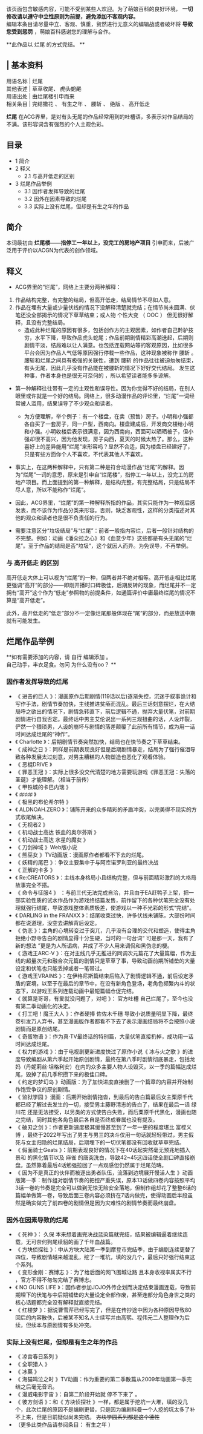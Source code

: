 该页面包含敏感内容，可能不受到某些人欢迎。为了萌娘百科的良好环境， **一切修改请以遵守中立性原则为前提，避免添加不客观内容。**  
编辑本条目请尽量中立、客观、慎重，贸然进行无意义的编辑战或者破坏将  **导致您受到惩罚** ，萌娘百科感谢您的理解与合作。

**此作品以 烂尾  的方式完结。 **

|  **基本资料**  
---  
用语名称  |  烂尾   
其他表述  |  草草收尾、 ~~虎头蛇尾~~  
用语出处  |  由烂尾楼引申而来   
相关条目  |  完结撒花  、  有生之年  、  腰斩  、  绝版  、  高开低走   
  
**烂尾** 在ACG界里，是对有头无尾的作品经常用到的吐槽语，多表示对作品结局的不满。该形容词含有强烈的个人主观色彩。

##  目录

  * 1  简介 
  * 2  释义 
    * 2.1  与高开低走的区别 
  * 3  烂尾作品举例 
    * 3.1  因作者发挥导致的烂尾 
    * 3.2  因外在因素导致的烂尾 
    * 3.3  实际上没有烂尾，但却是有生之年的作品 

##  简介

本词最初由 **烂尾楼——指停工一年以上，没完工的房地产项目** 引申而来，后被广泛用于评价以ACGN为代表的创作领域。

##  释义

  * ACG界里的“烂尾”，网络上主要分两种解释： 

  1. 作品结构完整，有完整的结局，但高开低走，结局情节不尽如人意。 
  2. 作品在埋有大量或少量伏线的情况下没解释清楚就完结；在情节尚未圆满、伏笔还没全部揭示的情况下草草结束；或人物  个性大变  （  OOC  ）  但无很好解释，且没有完整结局。 
     * 造成此种烂尾的原因有很多，包括创作方的主观因素，如作者自己黔驴技穷，水平下降，导致作品虎头蛇尾；作品前期剧情精彩高潮迭起，后期则剧情平淡，结局难以让人满意。也包括连载网站等的客观原因，比如很多平台会因为作品人气低等原因强行停载一些作品，这种现象被称作  腰斩  。腰斩和烂尾之间具有极强的关联性，遭到  腰斩  的作品往往被迫匆匆结束，有头无尾，因此几乎没有作品能在被腰斩的情况下好好交代结局。  发生这种事，作者本身也是很无可奈何的  ，所以希望读者能多多谅解。 

  * 第一种解释往往带有一定的主观性和误导性。因为你觉得不好的结局，在别人眼里或许就是一个好的结局。网络上，很多动漫作品的评论里，“烂尾”一词经常被人滥用，结果误导了不少观众和读者。   

    * 为方便理解，举个例子：有一个楼盘，在卖（预售）房子。小明和小强都各自买了一套房子，同一户型，西南向。楼盘建成后，开发商交楼给小明和小强。小明收楼后表示很满意，因为西南向，西面可以晒晒被子，但小强却很不高兴，因为他发现，房子向西，夏天的时候太热了。那么，这种喜好上的差异能用“烂尾”来形容吗？显然不合适，因为楼盘已经建好了，只是有些方面你个人不喜欢，不代表其他人不喜欢。   

  * 事实上，在这两种解释中，只有第二种是符合动漫作品“烂尾”的解释。因为“烂尾”一词的意思，原来是引申自“烂尾楼”，指停工一年以上，没完工的房地产项目。而上面提到的第一种解释，是结构完整，有完整结局，只是结局不尽人意，所以不能称作“烂尾”。 

  * 因此，ACG界里，“烂尾”的第一种解释所指的作品，其实只能作为一种观后感发表，而不该作为作品分类来形容。否则，缺乏客观性，这样的分类描述对其他的观众和读者也是很不负责任的行为。   

  * 需要注意区分“垃圾结局”与“烂尾”：前者一般指内容烂，后者一般针对结构的不完整。例如：动画《潘朵拉之心》和《血意少年》这些都是有头无尾的“烂尾”。至于作品的结局是否“垃圾”，这个就因人而异。为免误导，不再举例。 

###  与  高开低走  的区别

高开低走大体上可以视为“烂尾”的一种，但两者并不绝对相等。高开低走相比烂尾更强调“高开”的部分——即刚开播时口碑极佳，后期反转的现象，而烂尾并不一定拥有“高开”这个作为“低走”参照物的前提条件，如通篇评价中庸最终烂尾的情况不算是“高开低走”。

此外，高开低走的“低走”部分不一定像烂尾那般体现在“尾”的部分，而是放送中期就有可能发生。

##  烂尾作品举例

**如有需要添加的内容，请 自行  编辑添加  。  
自己动手，丰衣足食。勿问  为什么没有oo？  **

###  因作者发挥导致的烂尾

  * 《  进击的巨人  》：漫画原作后期剧情(119话以后)逐渐失控，沉迷于叙事诡计和写作手法，剧情节奏加快，主线推进贫瘠而混乱。最后三话刻意摆烂，在大结局呼之欲出的情况下，剧情急转直下，前后逻辑不通，抛弃大量伏笔，对前期剧情进行自我否定。最终话中男主艾伦说出一系列三观扭曲的话，人设炸裂，俨然一个猥琐男，人设的崩坏与剧情的落差颠覆了此前所有情节，成为用一话时间达成烂尾的“神作”。 
  * 《  Charlotte  》：后期剧情节奏突然加快，结局也在快节奏之下草草结束。 
  * 《  成神之日  》：同样是前期表现良好但是后期剧情暴走，结局为了强行催泪导致各种发展太过刻意，对男主糟糕的人物塑造也恶化了观看体验。 
  * 《  恶棍DRIVE  》 
  * 《  罪恶王冠  》：实际上很多没交代清楚的地方需要玩游戏《罪恶王冠：失落的圣诞》才能理解。（相当于前传） 
  * 《  甲铁城的卡巴内瑞  》 
  * 《  ♯♯♯♯♯  》 
  * 《  极黑的布伦希尔特  》 
  * 《  ALDNOAH.ZERO  》：铺陈开来的众多精彩的矛盾冲突，以完美得不现实的方式收尾解决。 
  * 《  无视者2  》 
  * 《  机动战士高达 铁血的奥尔芬斯  》 
  * 《  机动战士高达 水星的魔女  》 
  * 《  刀剑神域  》Web版小说 
  * 《  熊巫女  》TV动画版：漫画原作者都看不下去的烂尾。 
  * 《  妖精的尾巴  》：争议主要集中于与阿库诺罗利亚的最终决战 
  * 《  正解的卡多  》 
  * 《  Re:CREATORS  》：主线本身格局小且结构完整，但与前面精彩激烈的大格局故事完全不搭。 
  * 《  命令与征服4  》 ：与前三代无法完成自洽，并且由于EA赶鸭子上架，把一部实验性质的试水作品作为游戏终结篇发售，前作留下的各种伏笔完全没有处理就强行结尾，导致游戏整体素质极差，使游戏以一种不光彩的形式“完结”。 
  * 《  DARLING in the FRANXX  》：结尾收束过快，许多伏线未铺陈，大部份时间都在说道理，没空去讲解背后设定。 
  * 《  伪恋  》：主角的心境转变过于突兀，几乎没有合理的交代和塑造，使得主角拒绝小野寺告白的剧情显得十分生硬，当时的一句台词“  可是那一天，我有了新的想法  ”更是为人所诟病，并成了不少人用来调侃和黑伪恋的梗。 
  * 《  游戏王ARC-V  》：在对主线几乎无推进的同调次元篇花了大量篇幅，作为主线的超量次元和融合次元篇的剧情只是草草了事，导致动画前期所铺垫的大量设定和伏笔也只能丢掉或者一笔带过。 
  * 《  游戏王VRAINS  》：在伊格尼斯篇结束后陷入了剧情逻辑不通，前后设定矛盾的窘境，以至于在最后的章节中，在没有新角色登场，老角色频繁内斗的状态下，以游戏王系列连载动画中最短篇幅仓促完结。 
  * 《  就算是哥哥，有爱就没问题了，对吧  》：  官方吐槽  自己烂尾了，至今也没有第二季动画化的决定。 
  * 《  打工吧！魔王大人  》：作者硬捧  佐佐木千穗  导致小说质量明显下降，最终卷引发万人弃书，甚至漫画版作者都看不下去了表示漫画结局将不会按照小说剧情而是原创结尾。 
  * 《  奇蛋物语  》：作为真·TV最终话的特别篇，大量伏笔直接扔掉，成功用一话时间达成烂尾。 
  * 《  权力的游戏  》：由于电视剧更新进度快过了原作小说《  冰与火之歌  》的进度导致编剧从第六季起开始原创剧情，最终在第八季时剧情彻底暴走，包括龙妈（丹妮莉丝·坦格利安）在内的众多主要人物人设毁灭，以一季的篇幅达成烂尾，毁掉了前几季积攒下来的极佳口碑。 
  * 《  约定的梦幻岛  》动画版：为了加快进度直接删了一个篇章的内容并开始制作饱受争议的原创剧情。 
  * 《  监狱学园  》漫画：后期开始剧情拖沓，到最后的告白篇最后女主栗原千代都已经了解过去发生的一切，接受男主藤野清志的告白了，结果在最后一话  绿川花  还是无法接受，以另类的方式使告白失败，而后栗原千代黑化，漫画也随之完结，同时其他各角色最后各自是否终成眷属也没有提及。 
  * 《  破刃之剑  》：作者更新速度极其缓慢甚至到了一年一更的程度堪比  富㭴义博  ，最终于2022年写出了男主与男三的决斗仅用一句话就轻轻带过，男主假死与女主归隐的烂尾结局，后期埋下的一切伏笔都没有回收就草草完结。 
  * 《  假面骑士Geats  》：前期表现良好的情况下在40话起突然毫无预兆地插入  景和  的黑化情节以及  麻雀  的唐突洗白，导致42~45这四话使全剧口碑直接崩盘。虽然靠着最后4话勉强拉回了一点观感但仍然属于烂尾范畴。 
  * 《  因为不是真正的伙伴而被逐出勇者队伍，流落到边境展开慢活人生  》动画版第一季：制作组对剧情节奏的把控严重失误，原本13话做四卷内容按照平均3话一卷的节奏是完全可以做到无惊无险安全落地，但制作组却花了整整6话的篇幅单做第一卷，导致后面三卷内容必须挤在7话内做完，使得动画后半段虽然是确实做完了前四卷的剧情但是因为灾难性的剧情节奏而最终崩盘。 

###  因外在因素导致的烂尾

  * 《  死神  》：  久保  本来想着画完决战蓝染篇就完结，结果被编辑逼着继续连载，无可奈何狗尾续貂的画了千年血战篇。 
  * 《  方块侦探社  》：中从方块大陆第一季到摩登市完结季，由于编剧连续更替了四位，导致剧情越来越混乱，挖了一堆坑，填的没几个，最后只好强行结束这个系列。 
  * 《  变形金刚：赛博志  》：为了给后面的网飞围城让路  且本身收视率属实不行  ，官方不得不匆匆完结了赛博志。 
  * 《  NO GUNS LIFE  》：因作者参加JOJO外传企划而决定结束漫画连载，导致前期埋下的伏笔与中后期铺垫的大量设定全部作废，甚至连部分角色身世之类的核心话题都完全没有解释就直接完结。 
  * 《  红楼梦  》：据说曹雪芹已经写完了，但是在传抄途中因为各种原因导致80回后的内容散佚，后被某不知名人士续写并由高鹗、程伟元二人整理作为后续，但续本与原剧情有多处冲突。 

###  实际上没有烂尾，但却是有生之年的作品

  * 《  凉宫春日系列  》 
  * 《  全职猎人  》 
  * 《  冰菓  》 
  * 《  海猫鸣泣之时  》TV动画：作为重要的第二季散篇从2009年动画第一季完结之后毫无音讯。 
  * 《  漫威电影宇宙  》：自第二阶段开始就  停不下来了  。 
  * 《  彼方剑语  》：和《  方块侦探社  》一样，都是属于挖坑一大堆，填的没几个，此次烂尾的原因不是编剧更替，只是因为编剧科曼一个人挖的坑太多了补不上来，但是目前疑似尚未完结。 ~~方块学园系列都是这个德性~~
  * （更多此类作品请参阅条目：  有生之年  ） 

